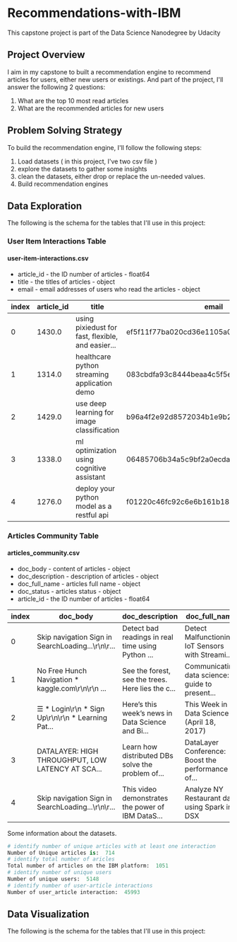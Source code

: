 # Recommendations-with-IBM
This capstone project is part of the Data Science Nanodegree by Udacity

## Project Overview
I aim in my capstone to built a recommendation engine to recommend articles for users, either new users or existings.
And part of the project, I'll answer the following 2 questions:

  1. What are the top 10 most read articles
  2. What are the recommended articles for new users


## Problem Solving Strategy
To build the recommendation engine, I'll follow the following steps:
1. Load datasets ( in this project, I've two csv file )
2. explore the datasets to gather some insights
3. clean the datasets, either drop or replace the un-needed values.
4. Build recommendation engines


## Data Exploration
The following is the schema for the tables that I'll use in this project:

### User Item Interactions Table
#### user-item-interactions.csv
  - article_id - the ID number of articles - float64
  - title - the titles of articles - object
  - email - email addresses of users who read the articles - object


| __index__	  | __article_id__	| __title__	| __email__ |
|---------|------------|------------------------------------------------|------------------------------------------------|
|0	|1430.0	|using pixiedust for fast, flexible, and easier...	|ef5f11f77ba020cd36e1105a00ab868bbdbf7fe7|
|1	|1314.0	|healthcare python streaming application demo	|083cbdfa93c8444beaa4c5f5e0f5f9198e4f9e0b|
|2	|1429.0	|use deep learning for image classification	|b96a4f2e92d8572034b1e9b28f9ac673765cd074|
|3	|1338.0	|ml optimization using cognitive assistant	|06485706b34a5c9bf2a0ecdac41daf7e7654ceb7|
|4	|1276.0	|deploy your python model as a restful api	|f01220c46fc92c6e6b161b1849de11faacd7ccb2|


### Articles Community Table
#### articles_community.csv
  - doc_body - content of articles - object
  - doc_description - description of articles - object
  - doc_full_name - articles full name - object
  - doc_status - articles status - object
  - article_id - the ID number of articles - float64
 

| __index__	| __doc_body__ |	__doc_description__ |	__doc_full_name__ |	__doc_status__ |	__article_id__ |
|---------|-----------------------------------------------------------------|----------------------------------------------------------------------------------------|----------------------------------------------------------|-------------|-------|
|0	|Skip navigation Sign in SearchLoading...\r\n\r...	|Detect bad readings in real time using Python ...	|Detect Malfunctioning IoT Sensors with Streami...	|Live|	0|
|1	|No Free Hunch Navigation * kaggle.com\r\n\r\n ...	|See the forest, see the trees. Here lies the c...	|Communicating data science: A guide to present...	|Live|	1|
|2	|☰ * Login\r\n * Sign Up\r\n\r\n * Learning Pat...	|Here’s this week’s news in Data Science and Bi...	|This Week in Data Science (April 18, 2017)	|Live|	2|
|3	|DATALAYER: HIGH THROUGHPUT, LOW LATENCY AT SCA...	|Learn how distributed DBs solve the problem of...	|DataLayer Conference: Boost the performance of...	|Live|	3|
|4	|Skip navigation Sign in SearchLoading...\r\n\r...	|This video demonstrates the power of IBM DataS...	|Analyze NY Restaurant data using Spark in DSX	|Live|	4|


Some information about the datasets.

```python
# identify number of unique articles with at least one interaction
Number of Unique articles is:  714
# identify total number of aricles
Total number of articles on the IBM platform:  1051
# identify number of unique users
Number of unique users:  5148
# identify number of user-article interactions
Number of user_article interaction:  45993
```

## Data Visualization
The following is the schema for the tables that I'll use in this project:
